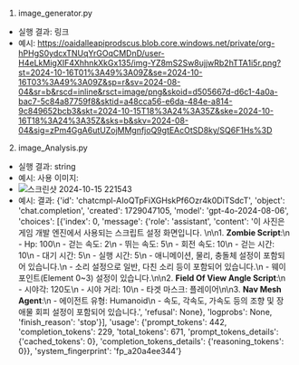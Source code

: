 1. image_generator.py
- 실행 결과: 링크
- 예시: https://oaidalleapiprodscus.blob.core.windows.net/private/org-hPHgS0ydcxTNUqYrGOqCMDnD/user-H4eLkMigXIF4XhhnkXkGx135/img-YZ8mS2Sw8ujjwRb2hTTA1i5r.png?st=2024-10-16T01%3A49%3A09Z&se=2024-10-16T03%3A49%3A09Z&sp=r&sv=2024-08-04&sr=b&rscd=inline&rsct=image/png&skoid=d505667d-d6c1-4a0a-bac7-5c84a87759f8&sktid=a48cca56-e6da-484e-a814-9c849652bcb3&skt=2024-10-15T18%3A24%3A35Z&ske=2024-10-16T18%3A24%3A35Z&sks=b&skv=2024-08-04&sig=zPm4GgA6utUZojMMgnfjoQ9gtEAcOtSD8ky/SQ6F1Hs%3D

2. image_Analysis.py
- 실행 결과: string
- 예시: 사용 이미지:
- ![스크린샷 2024-10-15 221543](https://github.com/user-attachments/assets/2bf2a434-191e-4bef-b771-610dbd303f48)
- 예시: 결과: {'id': 'chatcmpl-AIoQTpFiXGHskPf6Ozr4k0DiTSdcT', 'object': 'chat.completion', 'created': 1729047105, 'model': 'gpt-4o-2024-08-06', 'choices': [{'index': 0, 'message': {'role': 'assistant', 'content': '이 사진은 게임 개발 엔진에서 사용되는 스크립트 설정 화면입니다. \n\n1. **Zombie Script**:\n   - Hp: 100\n   - 걷는 속도: 2\n   - 뛰는 속도: 5\n   - 회전 속도: 10\n   - 걷는 시간: 10\n   - 대기 시간: 5\n   - 실행 시간: 5\n   - 애니메이션, 물리, 충돌체 설정이 포함되어 있습니다.\n   - 소리 설정으로 일반, 다친 소리 등이 포함되어 있습니다.\n   - 웨이포인트(Element 0~3) 설정이 있습니다.\n\n2. **Field Of View Angle Script**:\n   - 시야각: 120도\n   - 시야 거리: 10\n   - 타겟 마스크: 플레이어\n\n3. **Nav Mesh Agent**:\n   - 에이전트 유형: Humanoid\n   - 속도, 각속도, 가속도 등의 조향 및 장애물 회피 설정이 포함되어 있습니다.', 'refusal': None}, 'logprobs': None, 'finish_reason': 'stop'}], 'usage': {'prompt_tokens': 442, 'completion_tokens': 229, 'total_tokens': 671, 'prompt_tokens_details': {'cached_tokens': 0}, 'completion_tokens_details': {'reasoning_tokens': 0}}, 'system_fingerprint': 'fp_a20a4ee344'}

